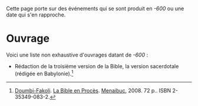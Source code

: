 <!-- TITLE: -600 -->
<!-- SUBTITLE: Événements s'étant produit en -600 -->

Cette page porte sur des événements qui se sont produit en *-600* ou une date qui s'en rapproche.

# Ouvrage
Voici une liste non exhaustive d'ouvrages datant de *-600* :
* Rédaction de la troisième version de la Bible, la version sacerdotale (rédigée en Babylonie).[^1]


[^1]: [Doumbi-Fakoli](/personnalite/homme/polymathe/afrique/nord-ouest/pays/mali/doumbi-fakoli). [La Bible en Procès](/ouvrage/documentaire/la-bible-en-proces). [Menaibuc](/organisme/editeur/menaibuc), 2008. 72 p.. ISBN 2-35349-083-2.